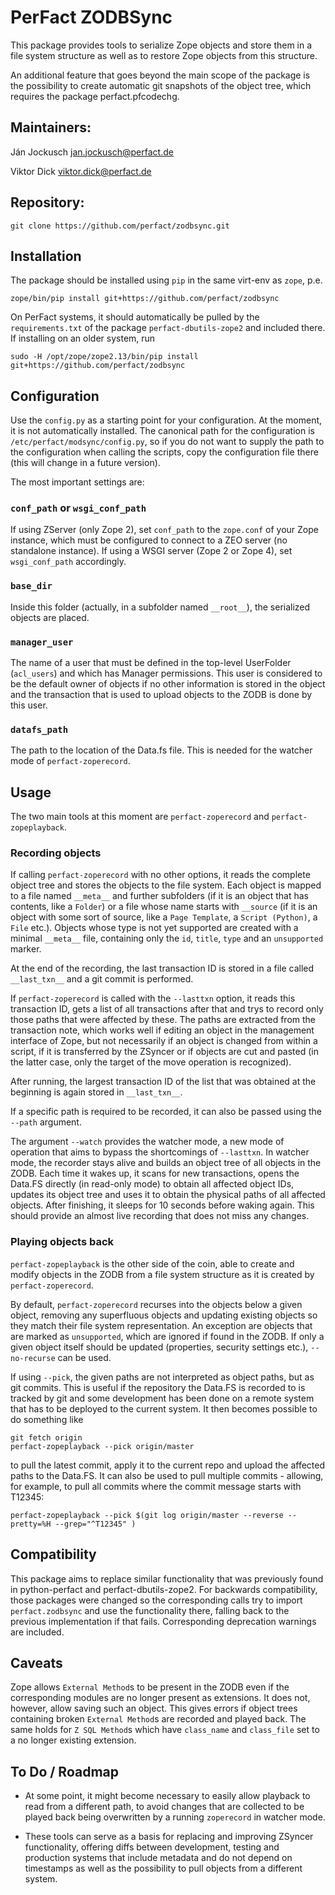 # PerFact ZODBSync

This package provides tools to serialize Zope objects and store them in a file
system structure as well as to restore Zope objects from this structure.

An additional feature that goes beyond the main scope of the package is the
possibility to create automatic git snapshots of the object tree, which
requires the package perfact.pfcodechg.

## Maintainers:
Ján Jockusch <jan.jockusch@perfact.de>

Viktor Dick <viktor.dick@perfact.de>

## Repository:

    git clone https://github.com/perfact/zodbsync.git

## Installation

The package should be installed using `pip` in the same virt-env as `zope`, p.e.

    zope/bin/pip install git+https://github.com/perfact/zodbsync

On PerFact systems, it should automatically be pulled by the `requirements.txt`
of the package `perfact-dbutils-zope2` and included there. If installing on an
older system, run

    sudo -H /opt/zope/zope2.13/bin/pip install git+https://github.com/perfact/zodbsync

## Configuration

Use the `config.py` as a starting point for your configuration. At the moment,
it is not automatically installed. The canonical path for the configuration is
`/etc/perfact/modsync/config.py`, so if you do not want to supply the path to
the configuration when calling the scripts, copy the configuration file there
(this will change in a future version).

The most important settings are:
### `conf_path` or `wsgi_conf_path`
If using ZServer (only Zope 2), set `conf_path` to the `zope.conf` of your Zope
instance, which must be configured to connect to a ZEO server (no standalone
instance). If using a WSGI server (Zope 2 or Zope 4), set `wsgi_conf_path`
accordingly.

### `base_dir`
Inside this folder (actually, in a subfolder named `__root__`), the serialized
objects are placed. 

### `manager_user`
The name of a user that must be defined in the top-level UserFolder (`acl_users`)
and which has Manager permissions. This user is considered to be the default
owner of objects if no other information is stored in the object and the
transaction that is used to upload objects to the ZODB is done by this user.

### `datafs_path`
The path to the location of the Data.fs file. This is needed for the watcher
mode of `perfact-zoperecord`.

## Usage

The two main tools at this moment are `perfact-zoperecord` and `perfact-zopeplayback`.

### Recording objects

If calling `perfact-zoperecord` with no other options, it reads the complete
object tree and stores the objects to the file system. Each object is mapped to
a file named `__meta__` and further subfolders (if it is an object that has
contents, like a `Folder`) or a file whose name starts with `__source` (if it is
an object with some sort of source, like a `Page Template`, a `Script (Python)`, a
`File` etc.).
Objects whose type is not yet supported are created with a minimal `__meta__` file,
containing only the `id`, `title`, `type` and an `unsupported` marker.

At the end of the recording, the last transaction ID is stored in a file called
`__last_txn__` and a git commit is performed.

If `perfact-zoperecord` is called with the `--lasttxn` option, it reads this
transaction ID, gets a list of all transactions after that and trys to record
only those paths that were affected by these. The paths are extracted from the
transaction note, which works well if editing an object in the management
interface of Zope, but not necessarily if an object is changed from within a
script, if it is transferred by the ZSyncer or if objects are cut and pasted
(in the latter case, only the target of the move operation is recognized).

After running, the largest transaction ID of the list that was obtained at the
beginning is again stored in `__last_txn__`.

If a specific path is required to be recorded, it can also be passed using the
`--path` argument.

The argument `--watch` provides the watcher mode, a new mode of operation that
aims to bypass the shortcomings of `--lasttxn`. In watcher mode, the recorder
stays alive and builds an object tree of all objects in the ZODB. Each time it
wakes up, it scans for new transactions, opens the Data.FS directly (in
read-only mode) to obtain all affected object IDs, updates its object tree and
uses it to obtain the physical paths of all affected objects. After finishing,
it sleeps for 10 seconds before waking again. This should provide an almost
live recording that does not miss any changes.


### Playing objects back

`perfact-zopeplayback` is the other side of the coin, able to create and modify
objects in the ZODB from a file system structure as it is created by
`perfact-zoperecord`. 

By default, `perfact-zoperecord` recurses into the objects below a given
object, removing any superfluous objects and updating existing objects so they
match their file system representation. An exception are objects that are
marked as `unsupported`, which are ignored if found in the ZODB. If only a
given object itself should be updated (properties, security settings etc.),
`--no-recurse` can be used.

If using `--pick`, the given paths are not interpreted as object paths, but as
git commits. This is useful if the repository the Data.FS is recorded to is
tracked by git and some development has been done on a remote system that has
to be deployed to the current system. It then becomes possible to do something
like

    git fetch origin
    perfact-zopeplayback --pick origin/master

to pull the latest commit, apply it to the current repo and upload the affected
paths to the Data.FS. It can also be used to pull multiple commits - allowing,
for example, to pull all commits where the commit message starts with T12345:

    perfact-zopeplayback --pick $(git log origin/master --reverse --pretty=%H --grep="^T12345" )

## Compatibility
This package aims to replace similar functionality that was previously found in
python-perfact and perfact-dbutils-zope2. For backwards compatibility, those
packages were changed so the corresponding calls try to import
`perfact.zodbsync` and use the functionality there, falling back to the
previous implementation if that fails. Corresponding deprecation warnings are
included.

## Caveats

Zope allows `External Method`s to be present in the ZODB even if the
corresponding modules are no longer present as extensions. It does not,
however, allow saving such an object. This gives errors if object trees
containing broken `External Method`s are recorded and played back. The same
holds for `Z SQL Method`s which have `class_name` and `class_file` set to a no
longer existing extension.

## To Do / Roadmap

* At some point, it might become necessary to easily allow playback to read
  from a different path, to avoid changes that are collected to be played back 
  being overwritten by a running `zoperecord` in watcher mode.

* These tools can serve as a basis for replacing and improving ZSyncer
  functionality, offering diffs between development, testing and production
  systems that include metadata and do not depend on timestamps as well as the
  possibility to pull objects from a different system.
